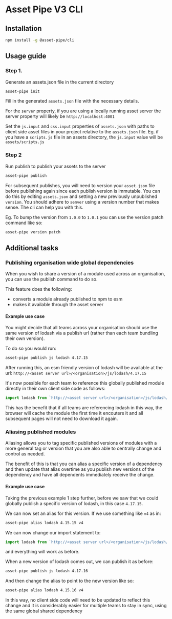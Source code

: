 # Asset Pipe V3 CLI

## Installation

```sh
npm install -g @asset-pipe/cli
```

## Usage guide

### Step 1.

Generate an assets.json file in the current directory

```sh
asset-pipe init
```

Fill in the generated `assets.json` file with the necessary details.

For the `server` property, if you are using a locally running asset server
the server property will likely be `http://localhost:4001`

Set the `js.input` and `css.input` properties of `assets.json` with paths to client side
asset files in your project relative to the `assets.json` file.
Eg. if you have a `scripts.js` file in an assets directory, the `js.input` value will be `assets/scripts.js`

### Step 2

Run publish to publish your assets to the server

```sh
asset-pipe publish
```

For subsequent publishes, you will need to version your `asset.json` file before publishing again
since each publish version is immutable. You can do this by editing `assets.json` and setting a
new previously unpublished `version`. You should adhere to `semver` using a version number that makes sense. The cli can help you with this.

Eg. To bump the version from `1.0.0` to `1.0.1` you can use the version patch command like so:

```sh
asset-pipe version patch
```

## Additional tasks

### Publishing organisation wide global dependencies

When you wish to share a version of a module used across an organisation, you can use the publish command to do so.

This feature does the following:

-   converts a module already published to npm to esm
-   makes it available through the asset server

#### Example use case

You might decide that all teams across your organisation should use the same version of lodash via a publish url (rather than each team bundling their own version).

To do so you would run:

```sh
asset-pipe publish js lodash 4.17.15
```

After running this, an esm friendly version of lodash will be available at the url:
`http://<asset server url>/<organisation>/js/lodash/4.17.15`

It's now possible for each team to reference this globally published module directly in their
own client side code as follows:

```js
import lodash from `http://<asset server url>/<organisation>/js/lodash/4.17.15`;
```

This has the benefit that if all teams are referencing lodash in this way, the browser will cache the module the first time it encouters it and all subsequent pages will not need to download it again.

### Aliasing published modules

Aliasing allows you to tag specific published versions of modules with a more general tag or version that you are also able to centrally change and control as needed.

The benefit of this is that you can alias a specific version of a dependency and then update that alias overtime as you publish new versions of the dependency and have all dependents immediately receive the change.

#### Example use case

Taking the previous example 1 step further, before we saw that we could globally publish a specific version of lodash, in this case `4.17.15`.

We can now set an alias for this version. If we use something like `v4` as in:

```sh
asset-pipe alias lodash 4.15.15 v4
```

We can now change our import statement to:

```js
import lodash from `http://<asset server url>/<organisation>/js/lodash/v4`;
```

and everything will work as before.

When a new version of lodash comes out, we can publish it as before:

```sh
asset-pipe publish js lodash 4.17.16
```

And then change the alias to point to the new version like so:

```sh
asset-pipe alias lodash 4.15.16 v4
```

In this way, no client side code will need to be updated to reflect this change and it is considerably easier for multiple teams to stay in sync, using the same global shared dependency
